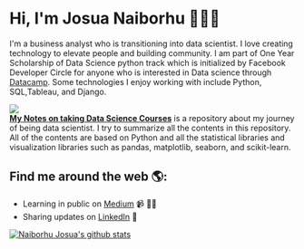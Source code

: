 # Hi, I'm Josua Naiborhu 👋🏾‍💻

I'm a business analyst who is transitioning into data scientist. I love creating technology to elevate people and building community. I am part of One Year Scholarship of Data Science python track which is initialized by Facebook Developer Circle for anyone who is interested in Data science through [Datacamp](https://www.datacamp.com/profile/josuanaiborhu94). Some technologies I enjoy working with include Python, SQL,Tableau, and Django.

![](https://img.shields.io/badge/Scientific_Python-Volume_I-orange?style=flat)  
[**My Notes on taking Data Science Courses**](https://github.com/naiborhujosua/MyNotes-for-Data-Science-Workshop) is a repository  about my journey of being data scientist. I try to summarize all the contents in this repository. All of the contents are based on Python and all the statistical libraries and visualization libraries such as pandas, matplotlib, seaborn, and scikit-learn.
## Find me around the web 🌎: 
- Learning in public on <a href="https://medium.com/@naiborhujosua">Medium</a> 📹 ✍🏾
- Sharing updates on <a href="https://www.linkedin.com/in/josuanaiborhu/">LinkedIn</a> 💼

[![Naiborhu Josua's github stats](https://github-readme-stats.vercel.app/api?username=naiborhujosua&count_private=true&show_icons=true&theme=radical&hide_rank=false)](https://github.com/anuraghazra/github-readme-stats
)

